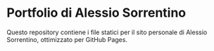 # Portfolio di Alessio Sorrentino

Questo repository contiene i file statici per il sito personale di Alessio Sorrentino, ottimizzato per GitHub Pages.